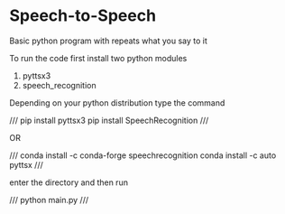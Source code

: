 # Speech-to-Speech
Basic python program with repeats what you say to it

To run the code first install two python modules
1. pyttsx3
2. speech_recognition

Depending on your python distribution type the command

///
  pip install pyttsx3
  pip install SpeechRecognition
///

OR

///
  conda install -c conda-forge speechrecognition
  conda install -c auto pyttsx
///

enter the directory and then run

///
  python main.py
///
